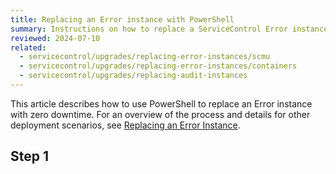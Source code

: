 ```yaml
---
title: Replacing an Error instance with PowerShell
summary: Instructions on how to replace a ServiceControl Error instance with zero downtime
reviewed: 2024-07-10
related:
  - servicecontrol/upgrades/replacing-error-instances/scmu
  - servicecontrol/upgrades/replacing-error-instances/containers
  - servicecontrol/upgrades/replacing-audit-instances
---
```


This article describes how to use PowerShell to replace an Error instance with zero downtime. For an overview of the process and details for other deployment scenarios, see [Replacing an Error Instance](/servicecontrol/upgrades/replacing-error-instances/).

## Step 1
